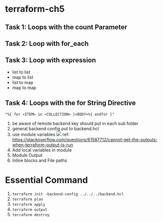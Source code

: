 # terraform-ch5
## Task 1: Loops with the count Parameter

## Task 2: Loop with for_each

## Task 3: Loop with expression
- list to list
- map to list
- list to map
- map to map

## Task 4: Loops with the for String Directive
    "%{ for <ITEM> in <COLLECTION> }<BODY>%{ endfor }"

1. be aware of remote backend key should put in each sub folder
1. general backend config put to backend.hcl
1. use module variables ![](./Screenshot.png)
    ref: https://stackoverflow.com/questions/61587712/cannot-get-the-outputs-when-terraform-output-is-run 
1. Add local variables in module
1. Module Output
1. Inline blocks and File paths

# Essential Command
1. `terraform init -backend-config ../../../backend.hcl`
1. `terraform plan`
1. `terraform apply`
1. `terraform output`
1. `terraform destroy`
